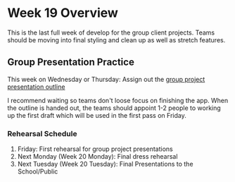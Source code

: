 # Week 19 Overview

This is the last full week of develop for the group client projects. Teams should be moving into final styling and clean up as well as stretch features.


## Group Presentation Practice

This week on Wednesday or Thursday: Assign out the [group project presentation outline](/curriculum-content/supporting-documentation/group-project-presentation-outline.md)

I recommend waiting so teams don't loose focus on finishing the app. When the outline is handed out, the teams should appoint 1-2 people to working up the first draft which will be used in the first pass on Friday.

### Rehearsal Schedule

1. Friday: First rehearsal for group project presentations
2. Next Monday (Week 20 Monday): Final dress rehearsal
3. Next Tuesday (Week 20 Tuesday): Final Presentations to the School/Public
